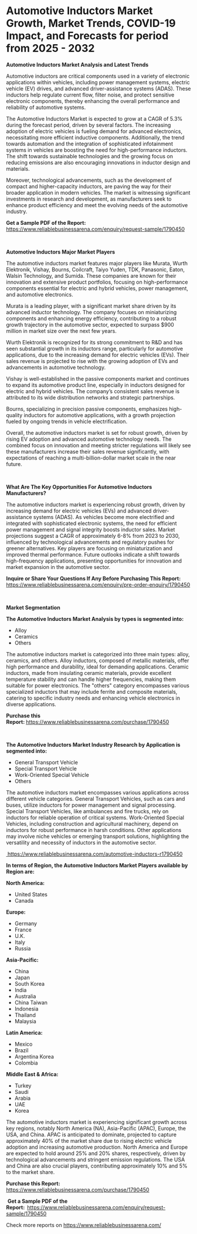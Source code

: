 <p><h1>Automotive Inductors Market Growth, Market Trends, COVID-19 Impact, and Forecasts for period from 2025 - 2032</h1></p><p><strong>Automotive Inductors Market Analysis and Latest Trends</strong></p>
<p><p>Automotive inductors are critical components used in a variety of electronic applications within vehicles, including power management systems, electric vehicle (EV) drives, and advanced driver-assistance systems (ADAS). These inductors help regulate current flow, filter noise, and protect sensitive electronic components, thereby enhancing the overall performance and reliability of automotive systems.</p><p>The Automotive Inductors Market is expected to grow at a CAGR of 5.3% during the forecast period, driven by several factors. The increasing adoption of electric vehicles is fueling demand for advanced electronics, necessitating more efficient inductive components. Additionally, the trend towards automation and the integration of sophisticated infotainment systems in vehicles are boosting the need for high-performance inductors. The shift towards sustainable technologies and the growing focus on reducing emissions are also encouraging innovations in inductor design and materials.</p><p>Moreover, technological advancements, such as the development of compact and higher-capacity inductors, are paving the way for their broader application in modern vehicles. The market is witnessing significant investments in research and development, as manufacturers seek to enhance product efficiency and meet the evolving needs of the automotive industry.</p></p>
<p><strong>Get a Sample PDF of the Report:&nbsp;</strong> <a href="https://www.reliablebusinessarena.com/enquiry/request-sample/1790450?utm_campaign=2444&utm_medium=2&utm_source=Github&utm_content=ia&utm_term=11022025&utm_id=automotive-inductors">https://www.reliablebusinessarena.com/enquiry/request-sample/1790450</a></p>
<p>&nbsp;</p>
<p><strong>Automotive Inductors Major Market Players</strong></p>
<p><p>The automotive inductors market features major players like Murata, Wurth Elektronik, Vishay, Bourns, Coilcraft, Taiyo Yuden, TDK, Panasonic, Eaton, Walsin Technology, and Sumida. These companies are known for their innovation and extensive product portfolios, focusing on high-performance components essential for electric and hybrid vehicles, power management, and automotive electronics.</p><p>Murata is a leading player, with a significant market share driven by its advanced inductor technology. The company focuses on miniaturizing components and enhancing energy efficiency, contributing to a robust growth trajectory in the automotive sector, expected to surpass $900 million in market size over the next few years.</p><p>Wurth Elektronik is recognized for its strong commitment to R&D and has seen substantial growth in its inductors range, particularly for automotive applications, due to the increasing demand for electric vehicles (EVs). Their sales revenue is projected to rise with the growing adoption of EVs and advancements in automotive technology.</p><p>Vishay is well-established in the passive components market and continues to expand its automotive product line, especially in inductors designed for electric and hybrid vehicles. The company’s consistent sales revenue is attributed to its wide distribution networks and strategic partnerships.</p><p>Bourns, specializing in precision passive components, emphasizes high-quality inductors for automotive applications, with a growth projection fueled by ongoing trends in vehicle electrification.</p><p>Overall, the automotive inductors market is set for robust growth, driven by rising EV adoption and advanced automotive technology needs. The combined focus on innovation and meeting stricter regulations will likely see these manufacturers increase their sales revenue significantly, with expectations of reaching a multi-billion-dollar market scale in the near future.</p></p>
<p>&nbsp;</p>
<p><strong>What Are The Key Opportunities For Automotive Inductors Manufacturers?</strong></p>
<p><p>The automotive inductors market is experiencing robust growth, driven by increasing demand for electric vehicles (EVs) and advanced driver-assistance systems (ADAS). As vehicles become more electrified and integrated with sophisticated electronic systems, the need for efficient power management and signal integrity boosts inductor sales. Market projections suggest a CAGR of approximately 6-8% from 2023 to 2030, influenced by technological advancements and regulatory pushes for greener alternatives. Key players are focusing on miniaturization and improved thermal performance. Future outlooks indicate a shift towards high-frequency applications, presenting opportunities for innovation and market expansion in the automotive sector.</p></p>
<p><strong>Inquire or Share Your Questions If Any Before Purchasing This Report:</strong> <a href="https://www.reliablebusinessarena.com/enquiry/pre-order-enquiry/1790450?utm_campaign=2444&utm_medium=2&utm_source=Github&utm_content=ia&utm_term=11022025&utm_id=automotive-inductors">https://www.reliablebusinessarena.com/enquiry/pre-order-enquiry/1790450</a></p>
<p>&nbsp;</p>
<p><strong>Market Segmentation</strong></p>
<p><strong>The Automotive Inductors Market Analysis by types is segmented into:</strong></p>
<p><ul><li>Alloy</li><li>Ceramics</li><li>Others</li></ul></p>
<p><p>The automotive inductors market is categorized into three main types: alloy, ceramics, and others. Alloy inductors, composed of metallic materials, offer high performance and durability, ideal for demanding applications. Ceramic inductors, made from insulating ceramic materials, provide excellent temperature stability and can handle higher frequencies, making them suitable for power electronics. The "others" category encompasses various specialized inductors that may include ferrite and composite materials, catering to specific industry needs and enhancing vehicle electronics in diverse applications.</p></p>
<p><strong>Purchase this Report:&nbsp;</strong><a href="https://www.reliablebusinessarena.com/purchase/1790450?utm_campaign=2444&utm_medium=2&utm_source=Github&utm_content=ia&utm_term=11022025&utm_id=automotive-inductors">https://www.reliablebusinessarena.com/purchase/1790450</a></p>
<p>&nbsp;</p>
<p><strong>The Automotive Inductors Market Industry Research by Application is segmented into:</strong></p>
<p><ul><li>General Transport Vehicle</li><li>Special Transport Vehicle</li><li>Work-Oriented Special Vehicle</li><li>Others</li></ul></p>
<p><p>The automotive inductors market encompasses various applications across different vehicle categories. General Transport Vehicles, such as cars and buses, utilize inductors for power management and signal processing. Special Transport Vehicles, like ambulances and fire trucks, rely on inductors for reliable operation of critical systems. Work-Oriented Special Vehicles, including construction and agricultural machinery, depend on inductors for robust performance in harsh conditions. Other applications may involve niche vehicles or emerging transport solutions, highlighting the versatility and necessity of inductors in the automotive sector.</p></p>
<p><a href="https://www.reliablebusinessarena.com/automotive-inductors-r1790450?utm_campaign=2444&utm_medium=2&utm_source=Github&utm_content=ia&utm_term=11022025&utm_id=automotive-inductors">&nbsp;https://www.reliablebusinessarena.com/automotive-inductors-r1790450</a></p>
<p><strong>In terms of Region, the Automotive Inductors Market Players available by Region are:</strong></p>
<p>
    <p> <strong> North America: </strong>
        <ul>
            <li>United States</li>
            <li>Canada</li>
        </ul>
        </p> 
    <p> <strong> Europe: </strong>
        <ul>
            <li>Germany</li>
            <li>France</li>
            <li>U.K.</li>
            <li>Italy</li>
            <li>Russia</li>
        </ul>
        </p> 
    <p> <strong> Asia-Pacific: </strong>
        <ul>
            <li>China</li>
            <li>Japan</li>
            <li>South Korea</li>
            <li>India</li>
            <li>Australia</li>
            <li>China Taiwan</li>
            <li>Indonesia</li>
            <li>Thailand</li>
            <li>Malaysia</li>
        </ul>
        </p> 
    <p> <strong> Latin America: </strong>
        <ul>
            <li>Mexico</li>
            <li>Brazil</li>
            <li>Argentina Korea</li>
            <li>Colombia</li>
        </ul>
        </p> 
    <p> <strong> Middle East & Africa: </strong>
        <ul>
            <li>Turkey</li>
            <li>Saudi</li>
            <li>Arabia</li>
            <li>UAE</li>
            <li>Korea</li>
        </ul>
    </p>
    </p>
<p><p>The automotive inductors market is experiencing significant growth across key regions, notably North America (NA), Asia-Pacific (APAC), Europe, the USA, and China. APAC is anticipated to dominate, projected to capture approximately 40% of the market share due to rising electric vehicle adoption and increasing automotive production. North America and Europe are expected to hold around 25% and 20% shares, respectively, driven by technological advancements and stringent emission regulations. The USA and China are also crucial players, contributing approximately 10% and 5% to the market share.</p></p>
<p><strong>Purchase this Report: </strong><a href="https://www.reliablebusinessarena.com/purchase/1790450?utm_campaign=2444&utm_medium=2&utm_source=Github&utm_content=ia&utm_term=11022025&utm_id=automotive-inductors">https://www.reliablebusinessarena.com/purchase/1790450</a></p>
<p>&nbsp;<strong>Get a Sample PDF of the Report:&nbsp;&nbsp;</strong><a href="https://www.reliablebusinessarena.com/enquiry/request-sample/1790450?utm_campaign=2444&utm_medium=2&utm_source=Github&utm_content=ia&utm_term=11022025&utm_id=automotive-inductors">https://www.reliablebusinessarena.com/enquiry/request-sample/1790450</a></p>
<p><strong></strong></p>
<p>Check more reports on <a href="https://www.reliablebusinessarena.com/?utm_campaign=2444&utm_medium=2&utm_source=Github&utm_content=ia&utm_term=11022025&utm_id=automotive-inductors">https://www.reliablebusinessarena.com/</a></p>